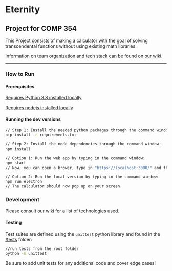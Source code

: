 # Eternity

## Project for COMP 354

This Project consists of making a calculator with the goal of solving transcendental functions without using existing math libraries.

Information on team organization and tech stack can be found on [our wiki](https://github.com/neoJINXD/Eternity/wiki).

---

### How to Run

#### Prerequisites

[Requires Python 3.8 installed locally](https://www.python.org/downloads/)

[Requires nodejs installed locally](https://nodejs.org/en/)

#### Running the dev versions

```bash
// Step 1: Install the needed python packages through the command window:
pip install -r requirements.txt

// Step 2: Install the node dependencies through the command window:
npm install

// Option 1: Run the web app by typing in the command window:
npm start
// Now, you can open a brower, type in "https://localhost:3000/" and the calculator will appear

// Option 2: Run the local version by typing in the command window:
npm run electron
// The calculator should now pop up on your screen
```


### Development

Please consult [our wiki](https://github.com/neoJINXD/Eternity/wiki) for a list of technologies used.

#### Testing

Test suites are defined using the `unittest` python library and found in the [/tests](/tests) folder:

```bash
//run tests from the root folder
python -m unittest
```

Be sure to add unit tests for any additional code and cover edge cases!

